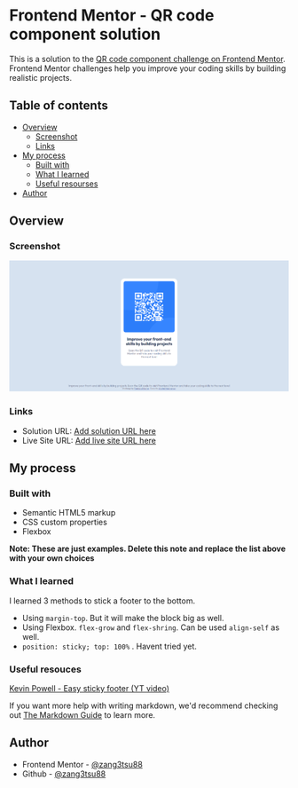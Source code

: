 
# Frontend Mentor - QR code component solution

This is a solution to the [QR code component challenge on Frontend Mentor](https://www.frontendmentor.io/challenges/qr-code-component-iux_sIO_H). Frontend Mentor challenges help you improve your coding skills by building realistic projects. 

## Table of contents

- [Overview](#overview)
  - [Screenshot](#screenshot)
  - [Links](#links)
- [My process](#my-process)
  - [Built with](#built-with)
  - [What I learned](#what-i-learned)
  - [Useful resourses](#useful-resouces)
- [Author](#author)

## Overview

### Screenshot

![](./design/qr-screenshot.png)

### Links

- Solution URL: [Add solution URL here](https://your-solution-url.com)
- Live Site URL: [Add live site URL here](https://your-live-site-url.com)

## My process

### Built with

- Semantic HTML5 markup
- CSS custom properties
- Flexbox

**Note: These are just examples. Delete this note and replace the list above with your own choices**

### What I learned

I learned 3 methods to stick a footer to the bottom.

- Using `margin-top`. But it will make the block big as well.
- Using Flexbox. `flex-grow` and `flex-shring`. Can be used `align-self` as well.
- `position: sticky; top: 100%` . Havent tried yet.

### Useful resouces

[Kevin Powell - Easy sticky footer (YT video)](https://youtu.be/yc2olxLgKLk "Youtube Video")

If you want more help with writing markdown, we'd recommend checking out [The Markdown Guide](https://www.markdownguide.org/) to learn more.

## Author

- Frontend Mentor - [@zang3tsu88](https://www.frontendmentor.io/profile/zang3tsu88)
- Github - [@zang3tsu88](https://github.com/zang3tsu88)
